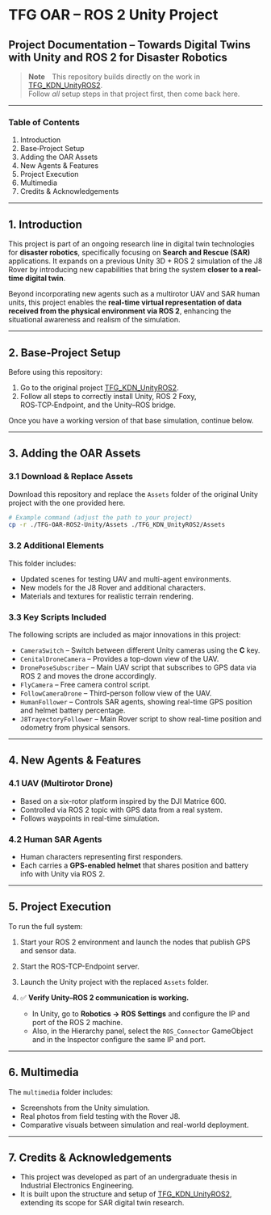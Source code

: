 # TFG OAR – ROS 2 Unity Project

## Project Documentation – Towards Digital Twins with Unity and ROS 2 for Disaster Robotics

> **Note** This repository builds directly on the work in  
> [TFG_KDN_UnityROS2](https://github.com/Kmdnb/TFG_KDN_UnityROS2/tree/main).  
> Follow *all* setup steps in that project first, then come back here.

---

### Table of Contents
1.  Introduction  
2.  Base‑Project Setup  
3.  Adding the OAR Assets  
4.  New Agents & Features  
5.  Project Execution  
6.  Multimedia  
7.  Credits & Acknowledgements

---

## 1. Introduction

This project is part of an ongoing research line in digital twin technologies for **disaster robotics**, specifically focusing on **Search and Rescue (SAR)** applications. It expands on a previous Unity 3D + ROS 2 simulation of the J8 Rover by introducing new capabilities that bring the system **closer to a real-time digital twin**.

Beyond incorporating new agents such as a multirotor UAV and SAR human units, this project enables the **real-time virtual representation of data received from the physical environment via ROS 2**, enhancing the situational awareness and realism of the simulation.

---

## 2. Base‑Project Setup

Before using this repository:

1. Go to the original project [TFG_KDN_UnityROS2](https://github.com/Kmdnb/TFG_KDN_UnityROS2/tree/main).
2. Follow all steps to correctly install Unity, ROS 2 Foxy, ROS‑TCP‑Endpoint, and the Unity–ROS bridge.

Once you have a working version of that base simulation, continue below.

---

## 3. Adding the OAR Assets

### 3.1 Download & Replace Assets

Download this repository and replace the `Assets` folder of the original Unity project with the one provided here.

```bash
# Example command (adjust the path to your project)
cp -r ./TFG-OAR-ROS2-Unity/Assets ./TFG_KDN_UnityROS2/Assets
```

### 3.2 Additional Elements

This folder includes:

- Updated scenes for testing UAV and multi-agent environments.
- New models for the J8 Rover and additional characters.
- Materials and textures for realistic terrain rendering.

### 3.3 Key Scripts Included

The following scripts are included as major innovations in this project:

- `CameraSwitch` – Switch between different Unity cameras using the **C** key.
- `CenitalDroneCamera` – Provides a top-down view of the UAV.
- `DronePoseSubscriber` – Main UAV script that subscribes to GPS data via ROS 2 and moves the drone accordingly.
- `FlyCamera` – Free camera control script.
- `FollowCameraDrone` – Third-person follow view of the UAV.
- `HumanFollower` – Controls SAR agents, showing real-time GPS position and helmet battery percentage.
- `J8TrayectoryFollower` – Main Rover script to show real-time position and odometry from physical sensors.

---

## 4. New Agents & Features

### 4.1 UAV (Multirotor Drone)

- Based on a six-rotor platform inspired by the DJI Matrice 600.
- Controlled via ROS 2 topic with GPS data from a real system.
- Follows waypoints in real-time simulation.

### 4.2 Human SAR Agents

- Human characters representing first responders.
- Each carries a **GPS-enabled helmet** that shares position and battery info with Unity via ROS 2.

---

## 5. Project Execution

To run the full system:

1. Start your ROS 2 environment and launch the nodes that publish GPS and sensor data.
2. Start the ROS-TCP-Endpoint server.
3. Launch the Unity project with the replaced `Assets` folder.
4. ✅ **Verify Unity–ROS 2 communication is working.**

   - In Unity, go to **Robotics → ROS Settings** and configure the IP and port of the ROS 2 machine.
   - Also, in the Hierarchy panel, select the `ROS_Connector` GameObject and in the Inspector configure the same IP and port.

---

## 6. Multimedia

The `multimedia` folder includes:

- Screenshots from the Unity simulation.
- Real photos from field testing with the Rover J8.
- Comparative visuals between simulation and real-world deployment.

---

## 7. Credits & Acknowledgements

- This project was developed as part of an undergraduate thesis in Industrial Electronics Engineering.
- It is built upon the structure and setup of [TFG_KDN_UnityROS2](https://github.com/Kmdnb/TFG_KDN_UnityROS2/tree/main), extending its scope for SAR digital twin research.

